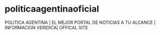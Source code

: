 # politicaagentinaoficial
POLITICA AGENTINA | EL MEJOR PORTAL DE NOTICIAS A TU ALCANCE | INFORMACION VERIDICA| OFFICAL SITE 
